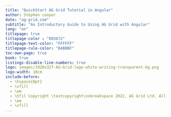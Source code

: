 ```yaml
---
title: "QuickStart AG Grid Tutorial in Angular"
author: Stephen cooper
date: "ag-grid.com"
subtitle: "An Introductory Guide to Using AG Grid with Angular"
lang: "en"
titlepage: true
titlepage-color : "003672"
titlepage-text-color: "FFFFFF"
titlepage-rule-color: "B4BBBF"
toc-own-page: true
book: true
listings-disable-line-numbers: true
logo: images/1920x327-AG-Grid-logo-white-writing-transparent-bg.png
logo-width: 10cm
include-before:
  - \hspace{0pt}
  - \vfill
  - \em
  - \hfil Copyright \textcopyright\nobreakspace 2022, AG Grid Ltd. All rights reserved. \hfil
  - \em
  - \vfill
...
```

